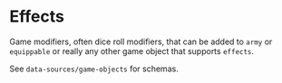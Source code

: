 # Effects

Game modifiers, often dice roll modifiers, that can be added to `army` or `equippable` or really any other game object that supports `effects`.

See `data-sources/game-objects` for schemas.
